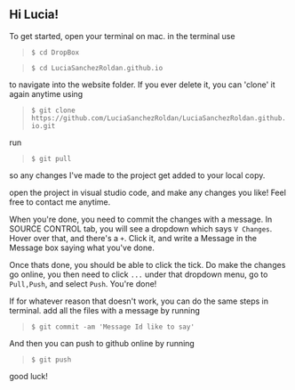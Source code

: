 
## Hi Lucia!

To get started, open your terminal on mac.
in the terminal use

>    ```$ cd DropBox```

>    ```$ cd LuciaSanchezRoldan.github.io```


to navigate into the website folder. If you ever delete it, you can 'clone' it again anytime using

>    ```$ git clone https://github.com/LuciaSanchezRoldan/LuciaSanchezRoldan.github.io.git```

run 

>    ```$ git pull```

so any changes I've made to the project get added to your local copy.

open the project in visual studio code, and make any changes you like! Feel free to contact me anytime.

When you're done, you need to commit the changes with a message. In SOURCE CONTROL tab, you will see a dropdown which says `V Changes`. Hover over that, and there's a `+`.
Click it, and write a Message in the Message box saying what you've done.

Once thats done, you should be able to click the tick. Do make the changes go online, you then need to click `...`
under that dropdown menu, go to `Pull,Push`, and select `Push`. You're done!

If for whatever reason that doesn't work, you can do the same steps in terminal. add all the files with a message by running 

>    ```$ git commit -am 'Message Id like to say'```

And then you can push to github online by running

>    ```$ git push```

good luck!